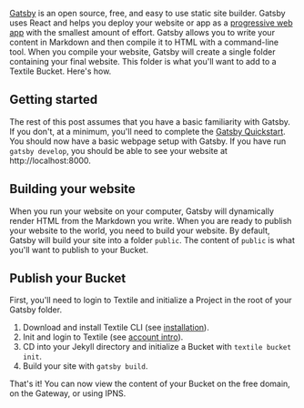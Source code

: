 [Gatsby](https://www.gatsbyjs.org/) is an open source, free, and easy to use static site builder. Gatsby uses React and helps you deploy your website or app as a [progressive web app](https://web.dev/progressive-web-apps/) with the smallest amount of effort. Gatsby allows you to write your content in Markdown and then compile it to HTML with a command-line tool. When you compile your website, Gatsby will create a single folder containing your final website. This folder is what you'll want to add to a Textile Bucket. Here's how.

## Getting started

The rest of this post assumes that you have a basic familiarity with Gatsby. If you don't, at a minimum, you'll need to complete the [Gatsby Quickstart](https://www.gatsbyjs.org/docs/quick-start/). You should now have a basic webpage setup with Gatsby. If you have run `gatsby develop`, you should be able to see your website at http://localhost:8000.

## Building your website

When you run your website on your computer, Gatsby will dynamically render HTML from the Markdown you write. When you are ready to publish your website to the world, you need to build your website. By default, Gatsby will build your site into a folder `public`. The content of `public` is what you'll want to publish to your Bucket.

## Publish your Bucket

First, you'll need to login to Textile and initialize a Project in the root of your Gatsby folder. 

1. Download and install Textile CLI (see [installation](/hub/accounts)).
2. Init and login to Textile (see [account intro](/hub/accounts)).
3. CD into your Jekyll directory and initialize a Bucket with `textile bucket init`.
4. Build your site with `gatsby build`.

That's it! You can now view the content of your Bucket on the free domain, on the Gateway, or using IPNS.

